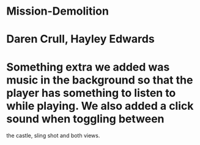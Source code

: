 # Mission-Demolition
# Daren Crull, Hayley Edwards

# Something extra we added was music in the background so that the player has something to listen to while playing. We also added a click sound when toggling between 
the castle, sling shot and both views.